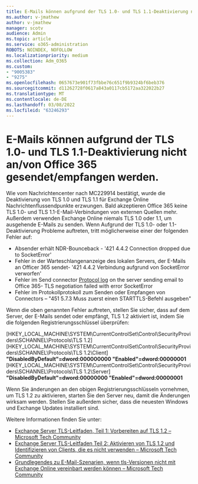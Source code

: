 ```yaml
---
title: E-Mails können aufgrund der TLS 1.0- und TLS 1.1-Deaktivierung nicht an/von Office 365 gesendet/empfangen werden.
ms.author: v-jmathew
author: v-jmathew
manager: scotv
audience: Admin
ms.topic: article
ms.service: o365-administration
ROBOTS: NOINDEX, NOFOLLOW
ms.localizationpriority: medium
ms.collection: Adm_O365
ms.custom:
- "9005383"
- "9275"
ms.openlocfilehash: 0657673e901f73fbbe76c651f9b9324bf6beb376
ms.sourcegitcommit: d11262728f0617a843a0117cb5172aa322022b27
ms.translationtype: MT
ms.contentlocale: de-DE
ms.lasthandoff: 03/08/2022
ms.locfileid: "63246293"
---
```

# <a name="unable-to-sendreceive-email-tofrom-office-365-because-of-the-tls-10-and-tls-11-disablement"></a>E-Mails können aufgrund der TLS 1.0- und TLS 1.1-Deaktivierung nicht an/von Office 365 gesendet/empfangen werden.

Wie vom Nachrichtencenter nach MC229914 bestätigt, wurde die Deaktivierung von TLS 1.0 und TLS 1.1 für Exchange Online Nachrichtenflussendpunkte erzwungen. Bald akzeptieren Office 365 keine TLS 1.0- und TLS 1.1-E-Mail-Verbindungen von externen Quellen mehr. Außerdem verwenden Exchange Online niemals TLS 1.0 oder 1.1, um ausgehende E-Mails zu senden. Wenn Aufgrund der TLS 1.0- oder 1.1-Deaktivierung Probleme auftreten, tritt möglicherweise einer der folgenden Fehler auf:

- Absender erhält NDR-Bounceback - '421 4.4.2 Connection dropped due to SocketError'
- Fehler in der Warteschlangenanzeige des lokalen Servers, der E-Mails an Officer 365 sendet- '421 4.4.2 Verbindung aufgrund von SocketError verworfen'
- Fehler im Send connector [Protocol log](https://docs.microsoft.com/exchange/mail-flow/connectors/protocol-logging) on the server sending email to Office 365- TLS negotiation failed with error SocketError
- Fehler im Protokollprotokoll zum Senden oder Empfangen von Connectors – "451 5.7.3 Muss zuerst einen STARTTLS-Befehl ausgeben"

Wenn die oben genannten Fehler auftreten, stellen Sie sicher, dass auf dem Server, der E-Mails sendet oder empfängt, TLS 1.2 aktiviert ist, indem Sie die folgenden Registrierungsschlüssel überprüfen:

[HKEY_LOCAL_MACHINE\SYSTEM\CurrentControlSet\Control\SecurityProviders\SCHANNEL\Protocols\TLS 1.2] [HKEY_LOCAL_MACHINE\SYSTEM\CurrentControlSet\Control\SecurityProviders\SCHANNEL\Protocols\TLS 1.2\Client] **"DisabledByDefault"=dword:000000000 "Enabled"=dword:00000001** [HKEY_LOCAL_MACHINE\SYSTEM\CurrentControlSet\Control\SecurityProviders\SCHANNEL\Protocols\TLS 1.2\Server] **"DisabledByDefault"=dword:00000000 "Enabled"=dword:00000001**

Wenn Sie änderungen an den obigen Registrierungsschlüsseln vornehmen, um TLS 1.2 zu aktivieren, starten Sie den Server neu, damit die Änderungen wirksam werden. Stellen Sie außerdem sicher, dass die neuesten Windows und Exchange Updates installiert sind.

Weitere Informationen finden Sie unter:

- [Exchange Server TLS-Leitfaden, Teil 1: Vorbereiten auf TLS 1.2 – Microsoft Tech Community](https://techcommunity.microsoft.com/t5/exchange-team-blog/exchange-server-tls-guidance-part-1-getting-ready-for-tls-1-2/ba-p/607649)
- [Exchange Server TLS-Leitfaden Teil 2: Aktivieren von TLS 1.2 und Identifizieren von Clients, die es nicht verwenden – Microsoft Tech Community](https://techcommunity.microsoft.com/t5/exchange-team-blog/exchange-server-tls-guidance-part-2-enabling-tls-1-2-and/ba-p/607761)
- [Grundlegendes zu E-Mail-Szenarien, wenn tls-Versionen nicht mit Exchange Online vereinbart werden können – Microsoft Tech Community](https://techcommunity.microsoft.com/t5/exchange-team-blog/understanding-email-scenarios-if-tls-versions-cannot-be-agreed/ba-p/2065089)
